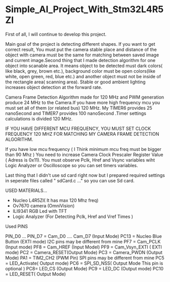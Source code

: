 # Simple_AI_Project_With_Stm32L4R5ZI

First of all, I will continue to develop this project. 

Main goal of the project is detecting different shapes. If you want to get correct result, You must put the camera stable place and distance of the object with camera must be the same for matching between saved image and current image.Second thing that I made detection algorithm for one object into scanable area. It means object to be detected must dark colors( like black, grey, brown etc.), background color must be open colors(like white, open green, red, blue etc.) and another object must not be inside of the rectangle area( scanning area). Stable or good ambient lighting increases object detection at the forward rate.

Camera Frame Detection Algorithm made for 120 MHz and PWM generation produce 24 MHz to the Camera.If you have more high frequency mcu you must set all of them (or related bus) 120 MHz.
My TIMER6 provides 25 nanoSecond and TIMER7 provides 100 nanoSecond .Timer settings calculations is divided 120 MHz.

IF YOU HAVE DIFFERENT MCU FREQUENCY, YOU MUST SET CLOCK FREQUENCY 120 MHZ FOR MATCHING MY CAMERA FRAME DETECTION ALGORITHM.

 If you have low mcu frequency ( I Think minimum mcu freq must be bigger than 90 Mhz ) You need to increase Camera Clock Prescaler Register Value ( Adress is 0x11). You must observe  Pclk, Href and Vsync variables wiht Logic Analyzer or Oscilloscope so you can set timers variables.

Last thing that I didn't use sd card right now but I prepared required settings in seperate files called " sdCard.c  ..." so you can use Sd card.

USED MATERIALS...

* Nucleo L4R5ZI( It has max 120 Mhz freq)
* Ov7670 camera (OmniVision)
* ILI9341 RGB Led with TFT
* Logic Analyzer (For Detecting Pclk, Href and Vref Times )

Used PINS

PIN_D0 ... PIN_D7 = Cam_D0 .... Cam_D7 (Input Mode)
PC13 = Nucleo Blue Button (EXTI mode)
I2C pins may be different from mine
PF7 = Cam_PCLK (Input mode)
PF8 = Cam_HREF (Input Model)
PF9 = Cam_Vsyn_EXTI ( EXTI mode)
PC2 = Camera_RESET(Output Mode)
PC3 = Camera_PWDN (Output Mode)
PA1 = TIM2_CH2 (PWM Pin)
SPI  pins may be different from mine
PC5 = LED_Activate( Output mode)
PC6 = SPI_SD_NSS( Output Mode This pin is optional )
PC8= LED_CS (Output Mode)
PC9 = LED_DC (Output mode)
PC10 = LED_RESET( Output Mode)
